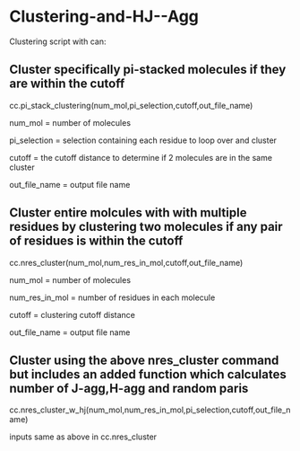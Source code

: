 # Clustering-and-HJ--Agg

Clustering script with can:

## Cluster specifically pi-stacked molecules if they are within the cutoff

cc.pi_stack_clustering(num_mol,pi_selection,cutoff,out_file_name)

num_mol = number of molecules 

pi_selection = selection containing each residue to loop over and cluster

cutoff = the cutoff distance to determine if 2 molecules are in the same cluster

out_file_name = output file name

## Cluster entire molcules with with multiple residues by clustering two molecules if any pair of residues is within the cutoff

cc.nres_cluster(num_mol,num_res_in_mol,cutoff,out_file_name)

num_mol = number of molecules

num_res_in_mol = number of residues in each molecule

cutoff = clustering cutoff distance

out_file_name = output file name

## Cluster using the above nres_cluster command but includes an added function which calculates number of J-agg,H-agg and random paris

cc.nres_cluster_w_hj(num_mol,num_res_in_mol,pi_selection,cutoff,out_file_name)

inputs same as above in cc.nres_cluster
